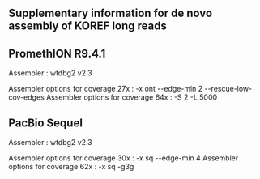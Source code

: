 ## Supplementary information for de novo assembly of KOREF long reads

## PromethION R9.4.1

  Assembler : wtdbg2 v2.3

  Assembler options for coverage 27x : -x ont --edge-min 2 --rescue-low-cov-edges
  Assembler options for coverage 64x : -S 2 -L 5000


## PacBio Sequel

  Assembler : wtdbg2 v2.3

  Assembler options for coverage 30x : -x sq --edge-min 4
  Assembler options for coverage 62x : -x sq -g3g 
